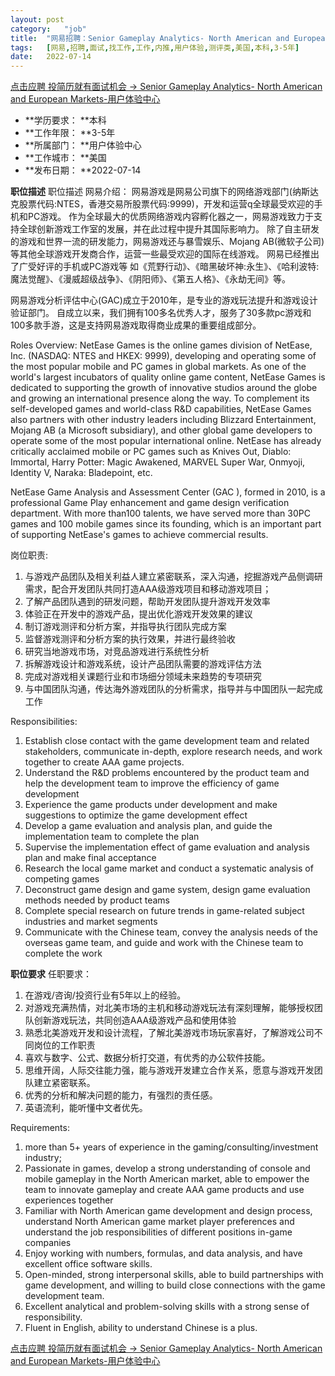 ```yaml
---
layout:	post
category:	"job"
title:	"网易招聘：Senior Gameplay Analytics- North American and European Markets-用户体验中心-用户体验-测评类-美国本科3-5年"
tags:	[网易,招聘,面试,找工作,工作,内推,用户体验,测评类,美国,本科,3-5年]
date:	2022-07-14
---
```


[点击应聘 投简历就有面试机会 -> Senior Gameplay Analytics- North American and European Markets-用户体验中心](http://mobile.bole.netease.com/bole/boleDetail?id=41198&employeeId=346f03c3cda5f04c&key=all)



- **学历要求： **本科
- **工作年限： **3-5年
- **所属部门： **用户体验中心
- **工作城市： **美国
- **发布日期： **2022-07-14



**职位描述**
职位描述
网易介绍：
网易游戏是网易公司旗下的网络游戏部门(纳斯达克股票代码:NTES，香港交易所股票代码:9999)，开发和运营q全球最受欢迎的手机和PC游戏。 作为全球最大的优质网络游戏内容孵化器之一，网易游戏致力于支持全球创新游戏工作室的发展，并在此过程中提升其国际影响力。 除了自主研发的游戏和世界一流的研发能力，网易游戏还与暴雪娱乐、Mojang AB(微软子公司)等其他全球游戏开发商合作，运营一些最受欢迎的国际在线游戏。 网易已经推出了广受好评的手机或PC游戏等 如《荒野行动》、《暗黑破坏神:永生》、《哈利波特:魔法觉醒》、《漫威超级战争》、《阴阳师》、《第五人格》、《永劫无间》等。

网易游戏分析评估中心(GAC)成立于2010年，是专业的游戏玩法提升和游戏设计验证部门。 自成立以来，我们拥有100多名优秀人才，服务了30多款pc游戏和100多款手游，这是支持网易游戏取得商业成果的重要组成部分。


Roles Overview:
NetEase Games is the online games division of NetEase, Inc. (NASDAQ: NTES and HKEX: 9999), developing and operating some of the most popular mobile and PC games in global markets. As one of the world's largest incubators of quality online game content, NetEase Games is dedicated to supporting the growth of innovative studios around the globe and growing an international presence along the way. To complement its self-developed games and world-class R&amp;D capabilities, NetEase Games also partners with other industry leaders including Blizzard Entertainment, Mojang AB (a Microsoft subsidiary), and other global game developers to operate some of the most popular international online. NetEase has already critically acclaimed mobile or PC games such as Knives Out, Diablo: Immortal, Harry Potter: Magic Awakened, MARVEL Super War, Onmyoji, Identity Ⅴ, Naraka: Bladepoint, etc.

NetEase Game Analysis and Assessment Center (GAC ), formed in 2010, is a professional Game Play enhancement and game design verification department. With more than100 talents, we have served more than 30PC games and 100 mobile games since its founding, which is an important part of supporting NetEase's games to achieve commercial results.


岗位职责:
1.	与游戏产品团队及相关利益人建立紧密联系，深入沟通，挖掘游戏产品侧调研需求，配合开发团队共同打造AAA级游戏项目和移动游戏项目；
2.	了解产品团队遇到的研发问题，帮助开发团队提升游戏开发效率
3.	体验正在开发中的游戏产品，提出优化游戏开发效果的建议
4.	制订游戏测评和分析方案，并指导执行团队完成方案
5.	监督游戏测评和分析方案的执行效果，并进行最终验收
6.	研究当地游戏市场，对竞品游戏进行系统性分析
7.	拆解游戏设计和游戏系统，设计产品团队需要的游戏评估方法
8.	完成对游戏相关课题行业和市场细分领域未来趋势的专项研究
9.	与中国团队沟通，传达海外游戏团队的分析需求，指导并与中国团队一起完成工作

Responsibilities:
1.	Establish close contact with the game development team and related stakeholders, communicate in-depth, explore research needs, and work together to create AAA game projects.
2.	Understand the R&amp;D problems encountered by the product team and help the development team to improve the efficiency of game development
3.	Experience the game products under development and make suggestions to optimize the game development effect
4.	Develop a game evaluation and analysis plan, and guide the implementation team to complete the plan
5.	Supervise the implementation effect of game evaluation and analysis plan and make final acceptance
6.	Research the local game market and conduct a systematic analysis of competing games
7.	Deconstruct game design and game system, design game evaluation methods needed by product teams
8.	Complete special research on future trends in game-related subject industries and market segments
9.	Communicate with the Chinese team, convey the analysis needs of the overseas game team, and guide and work with the Chinese team to complete the work




**职位要求**
任职要求：
1.	在游戏/咨询/投资行业有5年以上的经验。
2.	对游戏充满热情，对北美市场的主机和移动游戏玩法有深刻理解，能够授权团队创新游戏玩法，共同创造AAA级游戏产品和使用体验
3.	熟悉北美游戏开发和设计流程，了解北美游戏市场玩家喜好，了解游戏公司不同岗位的工作职责
4.	喜欢与数字、公式、数据分析打交道，有优秀的办公软件技能。
5.	思维开阔，人际交往能力强，能与游戏开发建立合作关系，愿意与游戏开发团队建立紧密联系。
6.	优秀的分析和解决问题的能力，有强烈的责任感。
7.	英语流利，能听懂中文者优先。

Requirements:
1.	more than 5+ years of experience in the gaming/consulting/investment industry;
2.	Passionate in games, develop a strong understanding of console and mobile gameplay in the North American market, able to empower the team to innovate gameplay and create AAA game products and use experiences together
3.	Familiar with North American game development and design process, understand North American game market player preferences and understand the job responsibilities of different positions in-game companies
4.	Enjoy working with numbers, formulas, and data analysis, and have excellent office software skills.
5.	Open-minded, strong interpersonal skills, able to build partnerships with game development, and willing to build close connections with the game development team.
6.	Excellent analytical and problem-solving skills with a strong sense of responsibility.
7.	Fluent in English, ability to understand Chinese is a plus.




[点击应聘 投简历就有面试机会 -> Senior Gameplay Analytics- North American and European Markets-用户体验中心](http://mobile.bole.netease.com/bole/boleDetail?id=41198&employeeId=346f03c3cda5f04c&key=all)